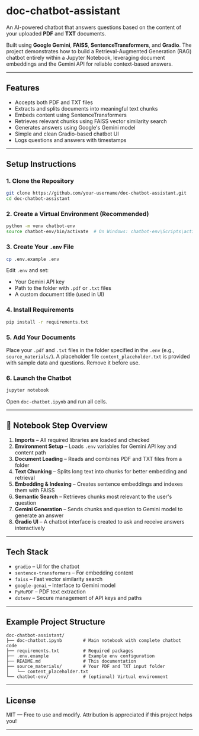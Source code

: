 # doc-chatbot-assistant

An AI-powered chatbot that answers questions based on the content of your uploaded **PDF** and **TXT** documents.

Built using **Google Gemini**, **FAISS**, **SentenceTransformers**, and **Gradio**. The project demonstrates how to build a Retrieval-Augmented Generation (RAG) chatbot entirely within a Jupyter Notebook, leveraging document embeddings and the Gemini API for reliable context-based answers.

---

## Features

* Accepts both PDF and TXT files
* Extracts and splits documents into meaningful text chunks
* Embeds content using SentenceTransformers
* Retrieves relevant chunks using FAISS vector similarity search
* Generates answers using Google's Gemini model
* Simple and clean Gradio-based chatbot UI
* Logs questions and answers with timestamps

---

## Setup Instructions

### 1. Clone the Repository

```bash
git clone https://github.com/your-username/doc-chatbot-assistant.git
cd doc-chatbot-assistant
```

### 2. Create a Virtual Environment (Recommended)

```bash
python -m venv chatbot-env
source chatbot-env/bin/activate  # On Windows: chatbot-env\Scripts\activate
```

### 3. Create Your `.env` File

```bash
cp .env.example .env
```

Edit `.env` and set:

* Your Gemini API key
* Path to the folder with `.pdf` or `.txt` files
* A custom document title (used in UI)

### 4. Install Requirements

```bash
pip install -r requirements.txt
```

### 5. Add Your Documents

Place your `.pdf` and `.txt` files in the folder specified in the `.env` (e.g., `source_materials/`). A placeholder file `content_placeholder.txt` is provided with sample data and questions. Remove it before use.

### 6. Launch the Chatbot

```bash
jupyter notebook
```

Open `doc-chatbot.ipynb` and run all cells.

---

## 📓 Notebook Step Overview

1. **Imports** – All required libraries are loaded and checked
2. **Environment Setup** – Loads `.env` variables for Gemini API key and content path
3. **Document Loading** – Reads and combines PDF and TXT files from a folder
4. **Text Chunking** – Splits long text into chunks for better embedding and retrieval
5. **Embedding & Indexing** – Creates sentence embeddings and indexes them with FAISS
6. **Semantic Search** – Retrieves chunks most relevant to the user's question
7. **Gemini Generation** – Sends chunks and question to Gemini model to generate an answer
8. **Gradio UI** – A chatbot interface is created to ask and receive answers interactively

---

## Tech Stack

* `gradio` – UI for the chatbot
* `sentence-transformers` – For embedding content
* `faiss` – Fast vector similarity search
* `google-genai` – Interface to Gemini model
* `PyMuPDF` – PDF text extraction
* `dotenv` – Secure management of API keys and paths

---

## Example Project Structure

```
doc-chatbot-assistant/
├── doc-chatbot.ipynb        # Main notebook with complete chatbot code
├── requirements.txt         # Required packages
├── .env.example             # Example env configuration
├── README.md                # This documentation
├── source_materials/        # Your PDF and TXT input folder
│   └── content_placeholder.txt
└── chatbot-env/             # (optional) Virtual environment
```

---

## License

MIT — Free to use and modify. Attribution is appreciated if this project helps you!

---
